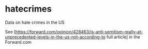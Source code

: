 # hatecrimes
Data on hate crimes in the US

See [https://forward.com/opinion/428463/is-anti-semitism-really-at-unprecedented-levels-in-the-us-not-according-to full article] in the Forward.com
